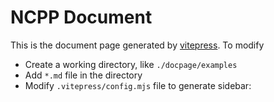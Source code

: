 # NCPP Document

This is the document page generated by [vitepress](https://vitepress.dev/). To modify

* Create a working directory, like `./docpage/examples`
* Add `*.md` file in the directory
* Modify `.vitepress/config.mjs` file to generate sidebar:

```javascript
```

